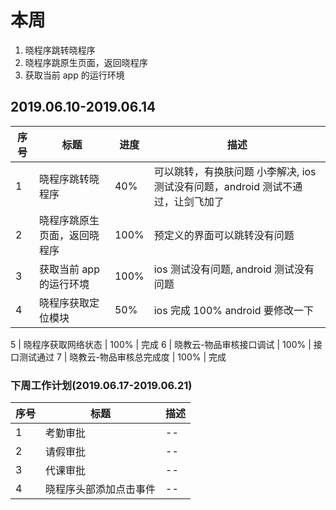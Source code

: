 
# 本周

1. 晓程序跳转晓程序
2. 晓程序跳原生页面，返回晓程序
3. 获取当前 app 的运行环境

## 2019.06.10-2019.06.14

序号 | 标题 | 进度 | 描述
--- | ---  | --- | --- 
1   | 晓程序跳转晓程序 | 40%| 可以跳转，有换肤问题 小李解决, ios测试没有问题，android 测试不通过，让剑飞加了
2   | 晓程序跳原生页面，返回晓程序 | 100% | 预定义的界面可以跳转没有问题
3   | 获取当前 app 的运行环境 | 100% | ios 测试没有问题, android 测试没有问题
4   | 晓程序获取定位模块  | 50% | ios 完成 100% android 要修改一下

5   | 晓程序获取网络状态  | 100% | 完成
6   | 晓教云-物品审核接口调试 | 100% | 接口测试通过
7   | 晓教云-物品审核总完成度 | 100% | 完成

### 下周工作计划(2019.06.17-2019.06.21)
序号 | 标题 | 描述
--- | ---  | ---
1   |  考勤审批 | --
2   | 请假审批 | --
3   | 代课审批 | --
4   | 晓程序头部添加点击事件 | --
